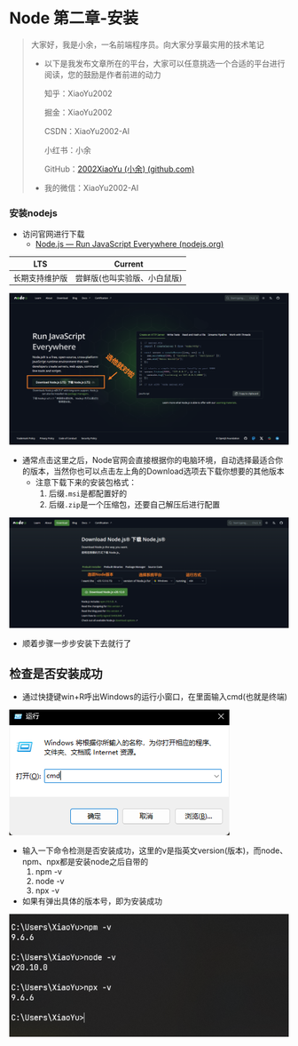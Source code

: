 # Node 第二章-安装

> 大家好，我是小余，一名前端程序员。向大家分享最实用的技术笔记
>
> - 以下是我发布文章所在的平台，大家可以任意挑选一个合适的平台进行阅读，您的鼓励是作者前进的动力
>
>   知乎：XiaoYu2002
>
>   掘金：XiaoYu2002
>
>   CSDN：XiaoYu2002-AI
>
>   小红书：小余
>
>   GitHub：[2002XiaoYu (小余) (github.com)](https://github.com/2002XiaoYu)
>
> - 我的微信：XiaoYu2002-AI

### 安装nodejs

- 访问官网进行下载
  - [Node.js — Run JavaScript Everywhere (nodejs.org)](https://nodejs.org/en)

|      LTS       |           Current            |
| :------------: | :--------------------------: |
| 长期支持维护版 | 尝鲜版(也叫实验版、小白鼠版) |

![image-20240401191437762](node-images\image-20240401191437762.png)

- 通常点击这里之后，Node官网会直接根据你的电脑环境，自动选择最适合你的版本，当然你也可以点击左上角的Download选项去下载你想要的其他版本
  - 注意下载下来的安装包格式：
    1. 后缀`.msi`是都配置好的
    2. 后缀`.zip`是一个压缩包，还要自己解压后进行配置

![image-20240401191752030](node-images\image-20240401191752030.png)

- 顺着步骤一步步安装下去就行了

## 检查是否安装成功

- 通过快捷键win+R呼出Windows的运行小窗口，在里面输入cmd(也就是终端)

![image-20240401192203170](node-images\image-20240401192203170.png)

- 输入一下命令检测是否安装成功，这里的v是指英文version(版本)，而node、npm、npx都是安装node之后自带的
  1. npm -v
  2. node -v
  3. npx -v
- 如果有弹出具体的版本号，即为安装成功

![image-20240401192343358](node-images\image-20240401192343358.png)

